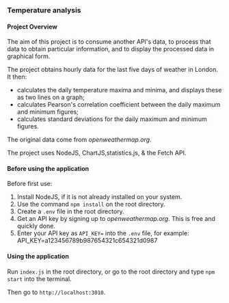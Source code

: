 ### Temperature analysis

#### Project Overview

The aim of this project is to consume another API's data, to process that data to obtain particular information, and to display the processed data in graphical form.

The project obtains hourly data for the last five days of weather in London. It then:
- calculates the daily temperature maxima and minima, and displays these as two lines on a graph;
- calculates Pearson's correlation coefficient between the daily maximum and minimum figures;
- calculates standard deviations for the daily maximum and minimum figures.

The original data come from *openweathermap.org*.

The project uses NodeJS, ChartJS,statistics.js, & the Fetch API.

#### Before using the application

Before first use:
1. Install NodeJS, if it is not already installed on your system.
2. Use the command `npm install` on the root directory.
3. Create a `.env` file in the root directory.
4. Get an API key by signing up to *openweathermap.org*. This is free and quickly done.
5. Enter your API key as `API_KEY=` into the `.env` file, for example: 
&emsp;API_KEY=a123456789b987654321c654321d0987

#### Using the application

Run `index.js` in the root directory, or go to the root directory and type `npm start` into the terminal. 

Then go to `http://localhost:3010`.

